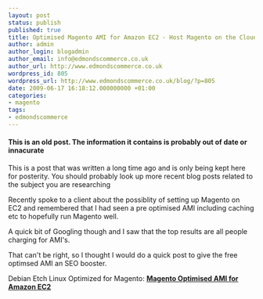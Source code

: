 ```yaml
---
layout: post
status: publish
published: true
title: Optimised Magento AMI for Amazon EC2 - Host Magento on the Cloud
author: admin
author_login: blogadmin
author_email: info@edmondscommerce.co.uk
author_url: http://www.edmondscommerce.co.uk
wordpress_id: 805
wordpress_url: http://www.edmondscommerce.co.uk/blog/?p=805
date: 2009-06-17 16:18:12.000000000 +01:00
categories:
- magento
tags:
- edmondscommerce
---
```

<div class="oldpost"><h4>This is an old post. The information it contains is probably out of date or innacurate</h4>
<p>
This is a post that was written a long time ago and is only being kept here for posterity.
You should probably look up more recent blog posts related to the subject you are researching
</p>
</div>
Recently spoke to a client about the possiblity of setting up Magento on EC2 and remembered that I had seen a pre optimised AMI including caching etc to hopefully run Magento well.

A quick bit of Googling though and I saw that the top results are all people charging for  AMI's.

That can't be right, so I thought I would do a quick post to give the free optimsed AMI an SEO booster.

Debian Etch Linux Optimized for Magento:
<b><a href="http://developer.amazonwebservices.com/connect/entry.jspa?externalID=2193#reviews" target="_blank">Magento Optimised AMI for Amazon EC2</a></b>

